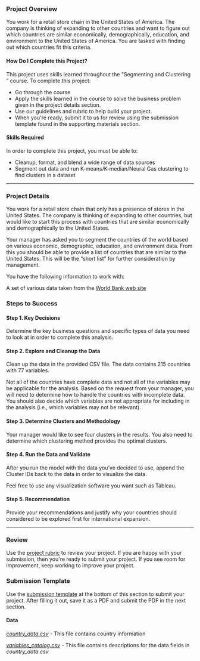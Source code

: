 ### Project Overview

You work for a retail store chain in the United States of America. The company is thinking of expanding to other countries and want to figure out which countries are similar economically, demographically, education, and environment to the United States of America. You are tasked with finding out which countries fit this criteria.

#### How Do I Complete this Project?

This project uses skills learned throughout the "Segmenting and Clustering ” course. To complete this project:

* Go through the course
* Apply the skills learned in the course to solve the business problem given in the project details section. 
* Use our guidelines and rubric to help build your project.
* When you're ready, submit it to us for review using the submission template found in the supporting materials section.

#### Skills Required

In order to complete this project, you must be able to:

* Cleanup, format, and blend a wide range of data sources
* Segment out data and run K-means/K-median/Neural Gas clustering to find clusters in a dataset


-----

### Project Details
You work for a retail store chain that only has a presence of stores in the United States. The company is thinking of expanding to other countries, but would like to start this process with countries that are similar economically and demographically to the United States. 

Your manager has asked you to segment the countries of the world based on various economic, demographic, education, and environment data. From this you should be able to provide a list of countries that are similar to the United States. This will be the “short list” for further consideration by management.

You have the following information to work with:

A set of various data taken from the [World Bank web site](http://databank.worldbank.org/data/databases.aspx?qterm=&pagenumber=1)

### Steps to Success

#### Step 1. Key Decisions
Determine the key business questions and specific types of data you need to look at in order to complete this analysis.

#### Step 2. Explore and Cleanup the Data
Clean up the data in the provided CSV file. The data contains 215 countries with 77 variables. 

Not all of the countries have complete data and not all of the variables may be applicable for the analysis. Based on the request from your manager, you will need to determine how to handle the countries with incomplete data. You should also decide which variables are not appropriate for including in the analysis (i.e., which variables may not be relevant). 

#### Step 3. Determine Clusters and Methodology
Your manager would like to see four clusters in the results. You also need to determine which clustering method provides the optimal clusters.

#### Step 4. Run the Data and Validate

After you run the model with the data you’ve decided to use, append the Cluster IDs back to the data in order to visualize the data.

Feel free to use any visualization software you want such as Tableau.

#### Step 5. Recommendation
Provide your recommendations and justify why your countries should considered to be explored first for international expansion.


-----


### Review

Use the [project rubric](https://review.udacity.com/#!/rubrics/424/view) to review your project. If you are happy with your submission, then you're ready to submit your project. If you see room for improvement, keep working to improve your project.

### Submission Template

Use the [submission template](https://d17h27t6h515a5.cloudfront.net/topher/2016/October/581388fa_submissiontemplate/submissiontemplate.docx) at the bottom of this section to submit your project.  After filling it out, save it as a PDF and submit the PDF in the next section.

#### Data

*[country_data.csv](https://d17h27t6h515a5.cloudfront.net/topher/2016/October/57f40d44_country-data/country-data.csv)* - This file contains country information

*[variables_catalog.csv](https://d17h27t6h515a5.cloudfront.net/topher/2016/October/57f40d51_variables-catalog/variables-catalog.csv)* - This file contains descriptions for the data fields in *country_data.csv*
